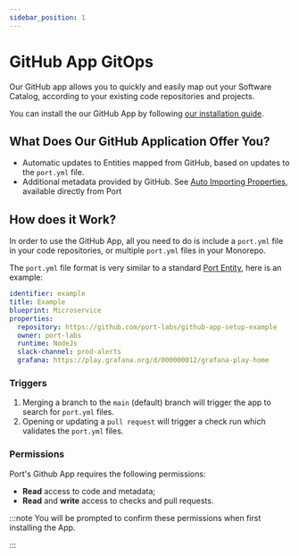 ```yaml
---
sidebar_position: 1
---
```


# GitHub App GitOps

Our GitHub app allows you to quickly and easily map out your Software Catalog, according to your existing code repositories and projects.

You can install the our GitHub App by following [our installation guide](../../../exporters/github-exporter/installation.md).

## What Does Our GitHub Application Offer You?​

- Automatic updates to Entities mapped from GitHub, based on updates to the `port.yml` file.
- Additional metadata provided by GitHub. See [Auto Importing Properties](./auto-importing-properties), available directly from Port

## How does it Work?

In order to use the GitHub App, all you need to do is include a `port.yml` file in your code repositories, or multiple `port.yml` files in your Monorepo.

The `port.yml` file format is very similar to a standard [Port Entity](../../../software-catalog/entity/entity.md), here is an example:

```yaml showLineNumbers
identifier: example
title: Example
blueprint: Microservice
properties:
  repository: https://github.com/port-labs/github-app-setup-example
  owner: port-labs
  runtime: NodeJs
  slack-channel: prod-alerts
  grafana: https://play.grafana.org/d/000000012/grafana-play-home
```

### Triggers

1. Merging a branch to the `main` (default) branch will trigger the app to search for `port.yml` files.
2. Opening or updating a `pull request` will trigger a check run which validates the `port.yml` files.

### Permissions

Port's Github App requires the following permissions:

- **Read** access to code and metadata;
- **Read** and **write** access to checks and pull requests.

:::note
You will be prompted to confirm these permissions when first installing the App.

:::
